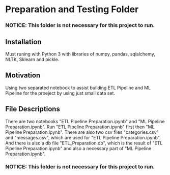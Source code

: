 # Preparation and Testing Folder

### NOTICE: This folder is not necessary for this project to run.

## Installation

Must runing with Python 3 with libraries of numpy, pandas, sqlalchemy, NLTK, Sklearn and pickle.

## Motivation

Using two separated notebook to assist building ETL Pipeline and ML Pipeline for the proeject by using just small data set.

## File Descriptions

There are two notebooks "ETL Pipeline Preparation.ipynb" and "ML Pipeline Preparation.ipynb". Run "ETL Pipeline Preparation.ipynb" first then "ML Pipeline Preparation.ipynb". There are also two csv files "categories.csv" and "messages.csv", which are used for "ETL Pipeline Preparation.ipynb". And there is also a db file "ETL_Preparation.db", which is the result of "ETL Pipeline Preparation.ipynb" and also a necessary part of "ML Pipeline Preparation.ipynb".

### NOTICE: This folder is not necessary for this project to run.
